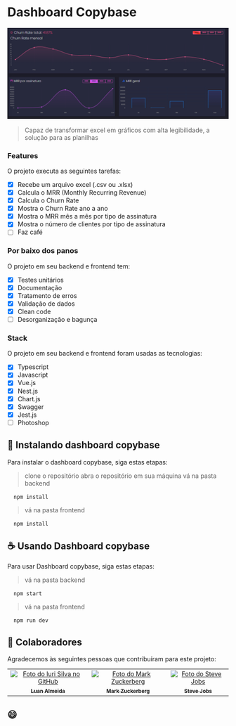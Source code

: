 # Dashboard Copybase

<img src="image_read.png" alt="imagem demo">

> Capaz de transformar excel em gráficos com alta legibilidade, a solução para as planilhas

### Features

O projeto executa as seguintes tarefas:

- [x] Recebe um arquivo excel (.csv ou .xlsx)
- [x] Calcula o MRR (Monthly Recurring Revenue)
- [x] Calcula o Churn Rate
- [x] Mostra o Churn Rate ano a ano
- [x] Mostra o MRR mês a mês por tipo de assinatura
- [x] Mostra o número de clientes por tipo de assinatura
- [ ] Faz café

### Por baixo dos panos

O projeto em seu backend e frontend tem:

- [x] Testes unitários
- [x] Documentação
- [x] Tratamento de erros
- [x] Validação de dados
- [x] Clean code
- [ ] Desorganização e bagunça

### Stack

O projeto em seu backend e frontend foram usadas as tecnologias:

- [x] Typescript
- [x] Javascript
- [x] Vue.js
- [x] Nest.js
- [x] Chart.js
- [x] Swagger
- [x] Jest.js
- [ ] Photoshop

## 🚀 Instalando dashboard copybase

Para instalar o dashboard copybase, siga estas etapas:

> clone o repositório
> abra o repositório em sua máquina
> vá na pasta backend

```
  npm install
```
> vá na pasta frontend
```
  npm install
```
## ☕ Usando Dashboard copybase

Para usar Dashboard copybase, siga estas etapas:

> vá na pasta backend
```
  npm start
```
> vá na pasta frontend
```
  npm run dev
```

## 🤝 Colaboradores

Agradecemos às seguintes pessoas que contribuíram para este projeto:

<table>
  <tr>
    <td align="center">
      <a href="#">
        <img src="https://avatars3.githubusercontent.com/u/31936044" width="100px;" alt="Foto do Iuri Silva no GitHub"/><br>
        <sub>
          <b>Luan Almeida</b>
        </sub>
      </a>
    </td>
    <td align="center">
      <a href="#">
        <img src="https://s2.glbimg.com/FUcw2usZfSTL6yCCGj3L3v3SpJ8=/smart/e.glbimg.com/og/ed/f/original/2019/04/25/zuckerberg_podcast.jpg" width="100px;" alt="Foto do Mark Zuckerberg"/><br>
        <sub>
          <b>Mark Zuckerberg</b>
        </sub>
      </a>
    </td>
    <td align="center">
      <a href="#">
        <img src="https://miro.medium.com/max/360/0*1SkS3mSorArvY9kS.jpg" width="100px;" alt="Foto do Steve Jobs"/><br>
        <sub>
          <b>Steve Jobs</b>
        </sub>
      </a>
    </td>
  </tr>
</table>

## 😄
